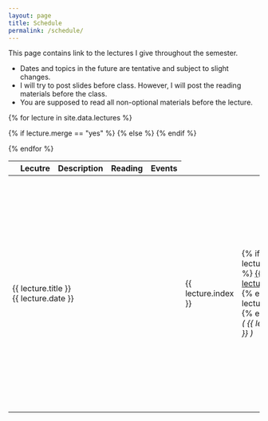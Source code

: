 ```yaml
---
layout: page
title: Schedule
permalink: /schedule/
---
```


This page contains link to the lectures I give throughout the semester. 

<ul>
<li>Dates and topics in the future are tentative and subject to slight changes.</li>
<li> I will try to post slides before class. However, I will post the reading materials before the class.</li>
<li> You are supposed to read all non-optional materials <span class="alert">before</span> the lecture.</li>
</ul>

<table width="100%">
<colgroup>
<col width="2%" />
<col width="28%" />
<col width="25%" />
<col width="30%" />
<col width="20%" />
</colgroup>
<thead>
<tr>
<th></th>
<th>Lecutre</th>
<th>Description</th>
<th>Reading</th>
<th>Events</th>
</tr>
</thead>
<tbody>

{% for lecture in site.data.lectures %}
<tr>
{% if lecture.merge == "yes" %}
<td colspan="5" class="merged-cell">
{{ lecture.title }} <br/> {{ lecture.date }}
</td>
{% else %}
<td>
{{ lecture.index }}
</td>
<td class="archiveposturl">
    <span>
    {% if lecture.filename %}
    <a href="{{ site.url }}/{{ site.baseurl }}/lectures/{{ lecture.filename }}.pdf">
    {{ lecture.title }}
    </a>
    {% else %}
    {{ lecture.title }}
    {% endif %} 
    </span>
    <br/>
    <i> ( {{ lecture.date }} ) </i>
</td>
<td markdown="span">{{ lecture.description }}</td>
<td>

{% for reading in lecture.readings %}
    <div> 
    {% if reading.ref %} <b>[{{ reading.ref }}]</b> {% endif %} 
    {% if reading.absolute == "yes" %} <a href="{{ reading.url }}">{{ reading.title }}</a> 
    {% else %}
    <a href="{{ site.baseurl }}/{{ reading.url }}">{{ reading.title }}</a>
    {% endif %} 
    {% if reading.optional == "yes" %} 
    <i> (Optional) </i> {% endif %} 
    </div>
{% endfor %}

</td>
<td>

{% for deadline in lecture.deadlines %}
    <div class="deadline"> {{ deadline.title }} </div>
{% endfor %}

</td>
{% endif %}

</tr>

{% endfor %}



</tbody>
</table>